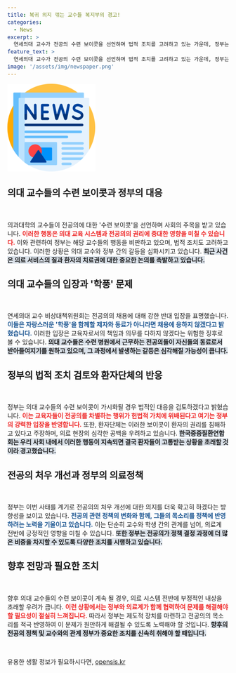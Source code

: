 ```yaml
---
title: 복귀 의지 꺾는 교수들 복지부의 경고!
categories:
  - News
excerpt: >
  연세의대 교수가 전공의 수련 보이콧을 선언하며 법적 조치를 고려하고 있는 가운데, 정부는 의료진의 협조를 촉구하고 있다. 환자단체는 국민의 치료권을 방해하는 행위라며 강력히 반발하고 있다.
feature_text: >
  연세의대 교수가 전공의 수련 보이콧을 선언하며 법적 조치를 고려하고 있는 가운데, 정부는 의료진의 협조를 촉구하고 있다. 환자단체는 국민의 치료권을 방해하는 행위라며 강력히 반발하고 있다.
image: '/assets/img/newspaper.png'
---
```


<p><img src="/assets/img/newspaper.png" alt="kimp 속보" /></p>

<h2 data-ke-size="size26">의대 교수들의 수련 보이콧과 정부의 대응</h2>

<p data-ke-size="size16">&nbsp;</p>

<p>의과대학의 교수들이 전공의에 대한 '수련 보이콧'을 선언하며 사회의 주목을 받고 있습니다. <b><span style="color: #ee2323;">이러한 행동은 의대 교육 시스템과 전공의의 권리에 중대한 영향을 미칠 수 있습니다.</span></b> 이와 관련하여 정부는 해당 교수들의 행동을 비판하고 있으며, 법적 조치도 고려하고 있습니다. 이러한 상황은 의대 교수와 정부 간의 갈등을 심화시키고 있습니다. <b><span style="background-color: #21538527;">최근 사건은 의료 서비스의 질과 환자의 치료권에 대한 중요한 논의를 촉발하고 있습니다.</span></b></p>

<h2 data-ke-size="size26">의대 교수들의 입장과 '학풍' 문제</h2>

<p data-ke-size="size16">&nbsp;</p>

<p>연세의대 교수 비상대책위원회는 전공의의 채용에 대해 강한 반대 입장을 표명했습니다. <b><span style="color: #1a5490;">이들은 자랑스러운 '학풍'을 함께할 제자와 동료가 아니라면 채용에 응하지 않겠다고 밝혔습니다.</span></b> 이러한 입장은 교육자로서의 책임과 의무를 다하지 않겠다는 위험한 징후로 볼 수 있습니다. <b><span style="background-color: #21538527;">의대 교수들은 수련 병원에서 근무하는 전공의들이 자신들의 동료로서 받아들여지기를 원하고 있으며, 그 과정에서 발생하는 갈등은 심각해질 가능성이 큽니다.</span></b></p>

<h2 data-ke-size="size26">정부의 법적 조치 검토와 환자단체의 반응</h2>

<p data-ke-size="size16">&nbsp;</p>

<p>정부는 의대 교수들의 수련 보이콧이 가시화될 경우 법적인 대응을 검토하겠다고 밝혔습니다. <b><span style="color: #ee2323;">이는 교육자들이 전공의를 차별하는 행위가 헌법적 가치에 위배된다고 여기는 정부의 강력한 입장을 반영합니다.</span></b> 또한, 환자단체는 이러한 보이콧이 환자의 권리를 침해하고 있다고 주장하며, 의료 현장의 심각한 공백을 우려하고 있습니다. <b><span style="background-color: #21538527;">한국중증질환연합회는 우리 사회 내에서 이러한 행동이 지속되면 결국 환자들이 고통받는 상황을 초래할 것이라 경고했습니다.</span></b></p>

<h2 data-ke-size="size26">전공의 처우 개선과 정부의 의료정책</h2>

<p data-ke-size="size16">&nbsp;</p>

<p>정부는 이번 사태를 계기로 전공의의 처우 개선에 대한 의지를 더욱 확고히 하겠다는 방향성을 보이고 있습니다. <b><span style="color: #1a5490;">전공의 관련 정책의 변화와 함께, 그들의 목소리를 정책에 반영하려는 노력을 기울이고 있습니다.</span></b> 이는 단순히 교수와 학생 간의 관계를 넘어, 의료계 전반에 긍정적인 영향을 미칠 수 있습니다. <b><span style="background-color: #21538527;">또한 정부는 전공의가 정책 결정 과정에 더 많은 비중을 차지할 수 있도록 다양한 조치를 시행하고 있습니다.</span></b></p>

<h2 data-ke-size="size26">향후 전망과 필요한 조치</h2>

<p data-ke-size="size16">&nbsp;</p>

<p>향후 의대 교수들의 수련 보이콧이 계속 될 경우, 의료 시스템 전반에 부정적인 내상을 초래할 우려가 큽니다. <b><span style="color: #ee2323;">이런 상황에서는 정부와 의료계가 함께 협력하여 문제를 해결해야 할 필요성이 절실히 느껴집니다.</span></b> 따라서 정부는 제도적 장치를 마련하고 전공의의 목소리를 적극 반영하여 이 문제가 원만하게 해결될 수 있도록 노력해야 할 것입니다. <b><span style="background-color: #21538527;">향후의 전공의 정책 및 교수와의 관계 정부가 중요한 조치를 신속히 취해야 할 때입니다.</span></b></p>

<p data-ke-size="size16">&nbsp;</p>
유용한 생활 정보가 필요하시다면, <a href="https://opensis.kr" rel="dofollow">opensis.kr</a>


